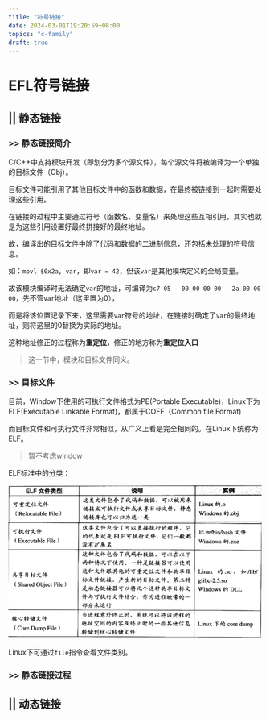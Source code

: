 ```yaml
---
title: "符号链接"
date: 2024-03-01T19:20:59+08:00
topics: "c-family"
draft: true
---
```


# EFL符号链接

## || 静态链接

### >> 静态链接简介

C/C++中支持模块开发（即划分为多个源文件），每个源文件将被编译为一个单独的目标文件（Obj）。

目标文件可能引用了其他目标文件中的函数和数据，在最终被链接到一起时需要处理这些引用。

在链接的过程中主要通过符号（函数名、变量名）来处理这些互相引用，其实也就是为这些引用设置好最终拼接好的最终地址。

故，编译出的目标文件中除了代码和数据的二进制信息，还包括未处理的符号信息。

如：`movl $0x2a, var`，即`var = 42`，但该`var`是其他模块定义的全局变量。

故该模块编译时无法确定`var`的地址，可编译为`c7 05 - 00 00 00 00 - 2a 00 00 00`，先不管`var`地址（这里置为0），

而是将该位置记录下来，这里需要`var`符号的地址，在链接时确定了`var`的最终地址，则将这里的0替换为实际的地址。

这种地址修正的过程称为**重定位**，修正的地方称为**重定位入口**

> 这一节中，模块和目标文件同义。

### >> 目标文件

目前，Window下使用的可执行文件格式为PE(Portable Executable)，Linux下为ELF(Executable Linkable Format)，都属于COFF（Common file Format)

而目标文件和可执行文件非常相似，从广义上看是完全相同的。在Linux下统称为ELF。

> 暂不考虑window

ELF标准中的分类：

![elf-class](imgs/elf-class.png)

Linux下可通过`file`指令查看文件类别。


### >> 静态链接过程

## || 动态链接
